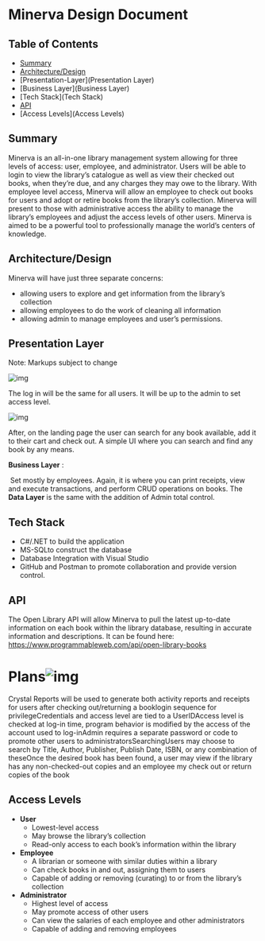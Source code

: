# 				Minerva Design Document

## **Table of Contents**
* [Summary](Summary)
* [Architecture/Design](Architecture/Design)
* [Presentation-Layer](Presentation Layer)
* [Business Layer](Business Layer)
* [Tech Stack](Tech Stack)
* [API](API)
* [Access Levels](Access Levels)

## **Summary**	

Minerva is an all-in-one library management system allowing for three levels of access: user, employee, and administrator. Users will be able to login to view the library’s catalogue as well as view their checked out books, when they’re due, and any charges they may owe to the library. With employee level access, Minerva will allow an employee to check out books for users and adopt or retire books from the library’s collection. Minerva will present to those with administrative access the ability to manage the library’s employees and adjust the access levels of other users. Minerva is aimed to be a powerful tool to professionally manage the world’s centers of knowledge.

## **Architecture/Design**

Minerva will have just three separate concerns: 

* allowing users to explore and get information from the library’s collection 
* allowing employees to do the work of cleaning all information
* allowing admin to manage employees and user’s permissions.

## **Presentation Layer**
Note: Markups subject to change

![img](https://lh6.googleusercontent.com/US8bDDV5rT-U-FE-6a_AJNWKvoO7o7ZP3R5PtBZo2-KZkdVFRXJw_6BdAe1WAnQws2vzkrgyRVCarHQCAfZoGxqSL9ucs9CbSTCXQP54_fOsEIUOVFI8GbkHjGVWQPARR-pesvje)

The log in will be the same for all users. It will be up to the admin to set access level. 

![img](https://lh3.googleusercontent.com/tnjiwOnHeyNvqlHB9JQFUkJTYP1C4bpUmVX7QN6zQHCQUoS72oUhCpUKKhKhLOcTLEOUqwqmvVgBSQa8frUXOa7cJYO3Dwz98fvgzCMPN6GrLR_4nKkebAqmg8SF2Uaz4QS0Ex0L)

After, on the landing page the user can search for any book available, add it to their cart and check out. A simple UI where you can search and find any book by any means.

 **Business Layer** :	

​	Set mostly by employees. Again, it is where you can print receipts, view and execute transactions, and perform CRUD operations on books. The **Data Layer** is the same with the addition of Admin total control.

## **Tech Stack**

* C#/.NET to build the application 	
* MS-SQLto construct the database
* Database Integration with Visual Studio
* GitHub and Postman to promote collaboration and provide version control.



## **API**

The Open Library API will allow Minerva to pull the latest up-to-date information on each book within the library database, resulting in accurate information and descriptions. It can be found here: https://www.programmableweb.com/api/open-library-books

# **Plans**![img](https://lh3.googleusercontent.com/OYdS9zidlkEFk-crNirDLkfVevzM1k0hrIL29q3LwrUGxnXQt-Rv2joq4LaxclAw6vXg4YuuSyWvV56Rbh8L1htK4rrHwyK87U361QTeMGkM76vhWNEGq5yS6zf3TTrT6HYG0zds)

Crystal Reports will be used to generate both activity reports and receipts for users after checking out/returning a booklogin sequence for privilegeCredentials and access level are tied to a UserIDAccess level is checked at log-in time, program behavior is modified by the access of the account used to log-inAdmin requires a separate password or code to promote other users to administratorsSearchingUsers may choose to search by Title, Author, Publisher, Publish Date, ISBN, or any combination of theseOnce the desired book has been found, a user may view if the library has any non-checked-out copies and an employee my check out or return copies of the book

## **Access Levels**

* **User**
  * Lowest-level access
  * May browse the library’s collection
  * Read-only access to each book’s information within the library
* **Employee**
  * A librarian or someone with similar duties within a library
  * Can check books in and out, assigning them to users
  * Capable of adding or removing (curating) to or from the library’s collection
* **Administrator**
  * Highest level of access
  * May promote access of other users
  * Can view the salaries of each employee and other administrators
  * Capable of adding and removing employees
